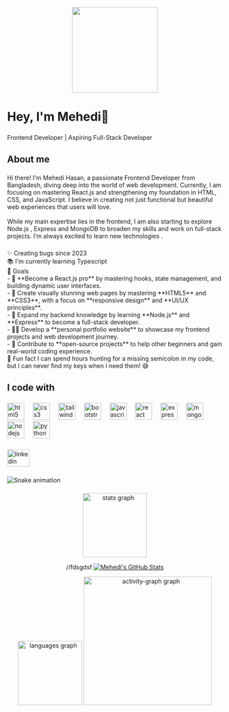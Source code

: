 <div align="center">
  <img height="200" src="https://i.ibb.co.com/M5sY2q7/github-header-image-1.png"  />
</div>

###

<h1 align="left">Hey, I'm Mehedi👋</h1>

###

<p align="left">Frontend Developer | Aspiring Full-Stack Developer</p>

###

<h2 align="left">About me</h2>

###

<p align="left">Hi there! I'm Mehedi Hasan, a passionate Frontend Developer from Bangladesh, diving deep into the world of web development. Currently, I am focusing on mastering React.js and strengthening my foundation in HTML, CSS, and JavaScript. I believe in creating not just functional but beautiful web experiences that users will love.  <br><br>While my main expertise lies in the frontend, I am also starting to explore Node.js , Express and MongoDB to broaden my skills and work on full-stack projects. I’m always excited to learn new technologies .</p>

###

<p align="left">✨ Creating bugs since 2023<br>📚 I'm currently learning Typescript<br>🎯 Goals  <br>    - 🚀 **Become a React.js pro** by mastering hooks, state management, and building dynamic user interfaces.  <br>   - 🎨 Create visually stunning web pages by mastering **HTML5** and **CSS3**, with a focus on **responsive design** and **UI/UX principles**.  <br>  - 🌱 Expand my backend knowledge by learning **Node.js** and **Express** to become a full-stack developer.  <br>  - 🧑‍💻 Develop a **personal portfolio website** to showcase my frontend projects and web development journey.  <br>  - 🤝 Contribute to **open-source projects** to help other beginners and gain real-world coding experience.  <br>🎲 Fun fact I can spend hours hunting for a missing semicolon in my code, but I can never find my keys when I need them! 😅</p>

###

<h2 align="left">I code with</h2>

###

<div align="left">
  <img src="https://cdn.jsdelivr.net/gh/devicons/devicon/icons/html5/html5-plain-wordmark.svg" height="40" alt="html5 logo"  />
  <img width="12" />
  <img src="https://cdn.jsdelivr.net/gh/devicons/devicon/icons/css3/css3-plain-wordmark.svg" height="40" alt="css3 logo"  />
  <img width="12" />
  <img src="https://cdn.jsdelivr.net/gh/devicons/devicon/icons/tailwindcss/tailwindcss-original-wordmark.svg" height="40" alt="tailwindcss logo"  />
  <img width="12" />
  <img src="https://cdn.jsdelivr.net/gh/devicons/devicon/icons/bootstrap/bootstrap-original-wordmark.svg" height="40" alt="bootstrap logo"  />
  <img width="12" />
  <img src="https://cdn.jsdelivr.net/gh/devicons/devicon/icons/javascript/javascript-plain.svg" height="40" alt="javascript logo"  />
  <img width="12" />
  <img src="https://cdn.jsdelivr.net/gh/devicons/devicon/icons/react/react-original-wordmark.svg" height="40" alt="react logo"  />
  <img width="12" />
  <img src="https://cdn.jsdelivr.net/gh/devicons/devicon/icons/express/express-original.svg" height="40" alt="express logo"  />
  <img width="12" />
  <img src="https://cdn.jsdelivr.net/gh/devicons/devicon/icons/mongodb/mongodb-plain-wordmark.svg" height="40" alt="mongodb logo"  />
  <img width="12" />
  <img src="https://cdn.jsdelivr.net/gh/devicons/devicon/icons/nodejs/nodejs-original.svg" height="40" alt="nodejs logo"  />
  <img width="12" />
  <img src="https://cdn.jsdelivr.net/gh/devicons/devicon/icons/python/python-original.svg" height="40" alt="python logo"  />
</div>

###

<div align="left">
  <a href="https://www.linkedin.com/in/mehedi-hasan-rihat-4b8637277/" target="_blank">
    <img src="https://raw.githubusercontent.com/maurodesouza/profile-readme-generator/master/src/assets/icons/social/linkedin/default.svg" width="52" height="40" alt="linkedin logo"  />
  </a>
</div>

###

<img src="https://raw.githubusercontent.com/mehedi-hasan-rihat/mehedi-hasan-rihat/output/snake.svg" alt="Snake animation" />

###


###

<div align="center">
  <img src="https://github-readme-stats.vercel.app/api?username=mehedi-hasan-rihat&hide_title=false&hide_rank=false&show_icons=true&include_all_commits=true&count_private=true&disable_animations=false&theme=dracula&locale=en&hide_border=false&order=1" height="150" alt="stats graph"  />


//fdsgdsf
 <a href="https://github.com/anuraghazra/github-readme-stats">
        <img src="https://github-readme-stats.vercel.app/api?username=mehedi-hasan-rihat&count_private=true" alt="Mehedi's GitHub Stats">
    </a>

  
  <img src="https://github-readme-stats.vercel.app/api/top-langs?username=mehedi-hasan-rihat&locale=en&hide_title=false&layout=compact&card_width=320&langs_count=5&theme=dracula&hide_border=false&order=2" height="150" alt="languages graph"  />
  <img src="https://github-readme-activity-graph.vercel.app/graph?username=mehedi-hasan-rihat&radius=16&theme=react&area=true&order=5" height="300" alt="activity-graph graph"  />
</div>

###
